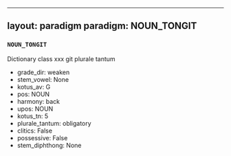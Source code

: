 
---
layout: paradigm
paradigm: NOUN_TONGIT
---
### ` NOUN_TONGIT `

Dictionary class xxx git plurale tantum
* grade_dir: weaken
* stem_vowel: None
* kotus_av: G
* pos: NOUN
* harmony: back
* upos: NOUN
* kotus_tn: 5
* plurale_tantum: obligatory
* clitics: False
* possessive: False
* stem_diphthong: None
